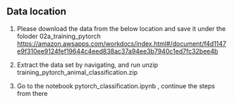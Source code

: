 ## Data location

1. Please download the data from the below location and save it under the foloder 02a_training_pytorch
https://amazon.awsapps.com/workdocs/index.html#/document/f4d1147e9f310ee9124fef19644c4eed838ac37a94ee3b7940c1ed7fc32bee4b

2. Extract the data set by navigating, and run unzip training_pytorch_animal_classification.zip

3. Go to the notebook pytorch_classification.ipynb , continue the steps from there

